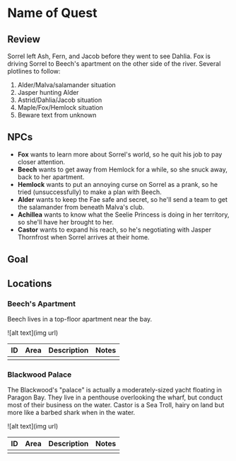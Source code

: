 # Name of Quest
## Review
Sorrel left Ash, Fern, and Jacob before they went to see Dahlia. Fox is driving Sorrel to Beech's apartment on the other side of the river. Several plotlines to follow:

1. Alder/Malva/salamander situation
2. Jasper hunting Alder
3. Astrid/Dahlia/Jacob situation
4. Maple/Fox/Hemlock situation
5. Beware text from unknown

## NPCs
- **Fox** wants to learn more about Sorrel's world, so he quit his job to pay closer attention.
- **Beech** wants to get away from Hemlock for a while, so she snuck away, back to her apartment.
- **Hemlock** wants to put an annoying curse on Sorrel as a prank, so he tried (unsuccessfully) to make a plan with Beech.
- **Alder** wants to keep the Fae safe and secret, so he'll send a team to get the salamander from beneath Malva's club.
- **Achillea** wants to know what the Seelie Princess is doing in her territory, so she'll have her brought to her.
- **Castor** wants to expand his reach, so he's negotiating with Jasper Thornfrost when Sorrel arrives at their home.

## Goal


## Locations
### Beech's Apartment
Beech lives in a top-floor apartment near the bay.

![alt text](img url)

| ID | Area | Description | Notes |
|:---:|:---:|:--- |:--- |
|  |  |  |  |

### Blackwood Palace
The Blackwood's "palace" is actually a moderately-sized yacht floating in Paragon Bay. They live in a penthouse overlooking the wharf, but conduct most of their business on the water. Castor is a Sea Troll, hairy on land but more like a barbed shark when in the water.

![alt text](img url)

| ID | Area | Description | Notes |
|:---:|:---:|:--- |:--- |
|  |  |  |  |
